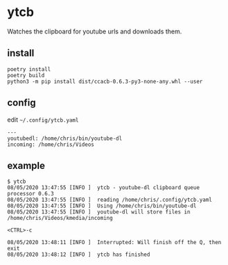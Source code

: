 # ytcb
Watches the clipboard for youtube urls and downloads them.

## install

```
poetry install
poetry build
python3 -m pip install dist/ccacb-0.6.3-py3-none-any.whl --user
```

## config
edit `~/.config/ytcb.yaml`

```
---
youtubedl: /home/chris/bin/youtube-dl
incoming: /home/chris/Videos
```

## example

```
$ ytcb
08/05/2020 13:47:55 [INFO ]  ytcb - youtube-dl clipboard queue processor 0.6.3
08/05/2020 13:47:55 [INFO ]  reading /home/chris/.config/ytcb.yaml
08/05/2020 13:47:55 [INFO ]  Using /home/chris/bin/youtube-dl
08/05/2020 13:47:55 [INFO ]  youtube-dl will store files in /home/chris/Videos/kmedia/incoming

<CTRL>-c

08/05/2020 13:48:11 [INFO ]  Interrupted: Will finish off the Q, then exit
08/05/2020 13:48:12 [INFO ]  ytcb has finished
```
